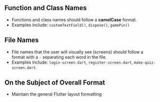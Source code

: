 
## Function and Class Names
- Functions and class names should follow a **camelCase** format.
- Examples include: `customTextField()`, `dispose()`, `gamePin()`

## File Names
- File names that the user will visually see (screens) should follow a format with a `-` separating each word in the file.
- Examples include: `login-screen.dart`, `register-screen.dart`, `make-quiz-screen.dart`.

## On the Subject of Overall Format
- Maintain the general Flutter layout formatting